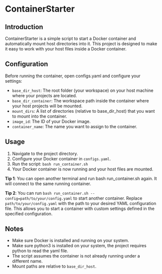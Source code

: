 # ContainerStarter
## Introduction
ContainerStarter is a simple script to start a Docker container and automatically mount host directories into it. This project is designed to make it easy to work with your host files inside a Docker container.

## Configuration
Before running the container, open configs.yaml and configure your settings:
- `base_dir_host`: The root folder (your workspace) on your host machine where your projects are located.
- `base_dir_container`: The workspace path inside the container where your host projects will be mounted.
- `mount_dirs`: A list of directories (relative to base_dir_host) that you want to mount into the container.
- `image_id`: The ID of your Docker image.
- `container_name`: The name you want to assign to the container.

## Usage
1. Navigate to the project directory.
2. Configure your Docker container in `configs.yaml`.
3. Run the script: `bash run_container.sh`
4. Your Docker container is now running and your host files are mounted.
   
<b>Tip 1</b>: You can open another terminal and run bash run_container.sh again. It will connect to the same running container.

<b>Tip 2</b>: You can run `bash run_container.sh --config=path/to/your/config.yaml` to start another container. Replace `path/to/your/config.yaml` with the path to your desired YAML configuration file. This allows you to start a container with custom settings defined in the specified configuration.
## Notes
- Make sure Docker is installed and running on your system.
- Make sure python3 is installed on your system, the project requires python to read the yaml file.
- The script assumes the container is not already running under a different name.
- Mount paths are relative to `base_dir_host`.

